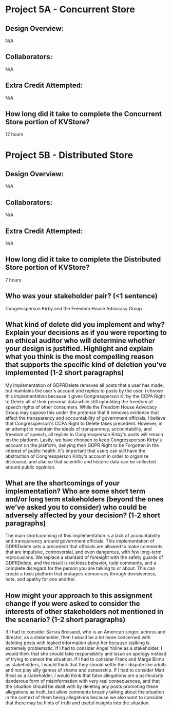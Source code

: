 # Project 5A - Concurrent Store

<!-- TODO: Fill this out. -->

## Design Overview:

N/A

## Collaborators:

N/A

## Extra Credit Attempted:

N/A

## How long did it take to complete the Concurrent Store portion of KVStore?

12 hours

<!-- Enter an approximate number of hours that you spent actively working on the project. -->

# Project 5B - Distributed Store

<!-- TODO: Fill this out. -->

## Design Overview:

N/A

## Collaborators:

N/A

## Extra Credit Attempted:

N/A

## How long did it take to complete the Distributed Store portion of KVStore?

7 hours

<!-- Enter an approximate number of hours that you spent actively working on the project. -->

## Who was your stakeholder pair? (<1 sentence)

Congressperson Kirby and the Freedom House Advocacy Group

## What kind of delete did you implement and why? Explain your decisions as if you were reporting to an ethical auditor who will determine whether your design is justified. Highlight and explain what you think is the most compelling reason that supports the specific kind of deletion you’ve implemented (1-2 short paragraphs)

My implementation of GDPRDelete removes all posts that a user has made, but maintains the user's account and replies to posts by the user. I choose this implementation because it gives Congressperson Kirby the CCPA Right to Delete all of their personal data while still upholding the freedom of speech rights of other consumers. While the Freedom House Advocacy Group may oppose this under the pretense that it removes evidence that affect the transparency and accountability of government officials, I believe that Congressperson's CCPA Right to Delete takes precedent. However, in an attempt to maintain the ideals of transparency, accountability, and freedom of speech, all replies to Congressperson Kirby's posts will remain on the platform. Lastly, we have choosen to keep Congressperson Kirby's account on the platform, denying their GDPR Right to be Forgotten in the interest of public health. It's important that users can still have the abstraction of Congressperson Kirby's account in order to organize discourse, and also so that scientific and historic data can be collected around public oppinion.

## What are the shortcomings of your implementation? Who are some short term and/or long term stakeholders (beyond the ones we’ve asked you to consider) who could be adversely affected by your decision? (1-2 short paragraphs)

The main shortcomming of this implementation is a lack of accountability and transparency around government officials. This implementation of GDPRDelete sets a precedent that officials are allowed to make comments that are impulsive, controversial, and even dangerous, with few long-term reprocusions. We replace a standard of foresight with the safety guards of GDPRDelete, and the result is reckless behavior, rude comments, and a complete disregard for the person you are talking to or about. This can create a toxic platform that endagers democracy through devisiveness, hate, and apathy for one another.

## How might your approach to this assignment change if you were asked to consider the interests of other stakeholders not mentioned in the scenario? (1-2 short paragraphs)

If I had to consider Sarsra Breisand, who is an American singer, actress and director, as a stakeholder, then I would be a lot more concerned with deleting posts with leaked information about her because stalking is extremely problematic. If I had to consider Angel Yoline as a stakeholder, I would think that she should take responsibility and issue an apology instead of trying to censor the situation. If I had to consider Frank and Marge Blimp as stakeholders, I would think that they should settle their dispute like adults and not play silly games of shame and censorship. If I had to consider Matt Bleat as a stakeholder, I would think that false allegations are a particularly danderous form of misinformation with very real consequences, and that the situation should be dealt with by deleting any posts promoting these allegations as truth, but allow comments broadly talking about the situation in the context of them being allegations because we also want to consider that there may be hints of truth and useful insights into the situation.

